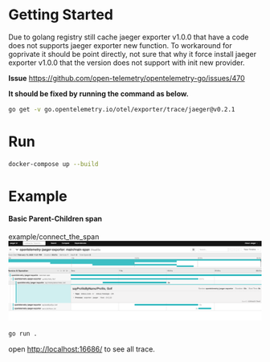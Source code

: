 # Getting Started

Due to golang registry still cache jaeger exporter v1.0.0 that have a code does not supports jaeger exporter new function. To workaround for goprivate it should be point directly, not sure that why it force install jaeger exporter v1.0.0 that the version does not support with init new provider.

**Issue** <https://github.com/open-telemetry/opentelemetry-go/issues/470>

**It should be fixed by running the command as below.**

```sh
go get -v go.opentelemetry.io/otel/exporter/trace/jaeger@v0.2.1
```

# Run

```sh
docker-compose up --build
```

# Example

#### Basic Parent-Children span

example/connect_the_span ![screenshot](https://raw.githubusercontent.com/iamgoangle/opentelemetry-jaeger-exporter/master/example/connect_the_span/screenshot.png)

```sh
go run .
```

open <http://localhost:16686/> to see all trace.